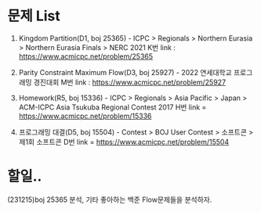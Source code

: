 # 문제 List #
1. Kingdom Partition(D1, boj 25365) - ICPC > Regionals > Northern Eurasia > Northern Eurasia Finals > NERC 2021 K번
link : https://www.acmicpc.net/problem/25365

2. Parity Constraint Maximum Flow(D3, boj 25927) - 2022 연세대학교 프로그래밍 경진대회 M번
link : https://www.acmicpc.net/problem/25927

3. Homework(R5, boj 15336) - ICPC > Regionals > Asia Pacific > Japan > ACM-ICPC Asia Tsukuba Regional Contest 2017 H번
link = https://www.acmicpc.net/problem/15336

4. 프로그래밍 대결(D5, boj 15504) - Contest > BOJ User Contest > 소프트콘 > 제1회 소프트콘 D번
link = https://www.acmicpc.net/problem/15504


# 할일.. #
(231215)boj 25365 분석, 기타 좋아하는 백준 Flow문제들을 분석하자. 
